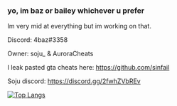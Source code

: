 ### yo, im baz or bailey whichever u prefer

Im very mid at everything but im working on that.

Discord:  4baz#3358

Owner: soju_ & AuroraCheats

I leak pasted gta cheats here: https://github.com/sinfail

Soju discord: https://discord.gg/2fwhZVbREv

[![Top Langs](https://github-readme-stats.vercel.app/api/top-langs/?username=4baz&layout=compact)](https://github.com/anuraghazra/github-readme-stats)



<!--
**4baz/4baz** is a - _special_ ✨ repository because its `README.md` (this file) appears on your GitHub profile.

Here are some ideas to get you started:

- 🔭 I’m currently working on ...
- 🌱 I’m currently learning ...
- 👯 I’m looking to collaborate on ...
- 🤔 I’m looking for help with ...
- 💬 Ask me about ...
- 📫 How to reach me: ...
- 😄 Pronouns: ...
- ⚡ Fun fact: ...
-->

